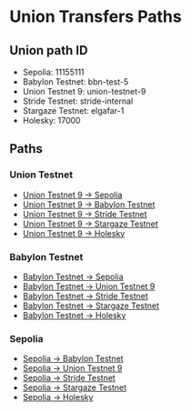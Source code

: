 # Union Transfers Paths
## Union path ID
- Sepolia: 11155111
- Babylon Testnet: bbn-test-5
- Union Testnet 9: union-testnet-9
- Stride Testnet: stride-internal
- Stargaze Testnet: elgafar-1
- Holesky: 17000

## Paths

### Union Testnet
- [Union Testnet 9 → Sepolia](https://app.union.build/transfer?source=union-testnet-9&destination=11155111)
- [Union Testnet 9 → Babylon Testnet](https://app.union.build/transfer?source=union-testnet-9&destination=bbn-test-5)
- [Union Testnet 9 → Stride Testnet](https://app.union.build/transfer?source=union-testnet-9&destination=stride-internal)
- [Union Testnet 9 → Stargaze Testnet](https://app.union.build/transfer?source=union-testnet-9&destination=elgafar-1)
- [Union Testnet 9 → Holesky](https://app.union.build/transfer?source=union-testnet-9&destination=17000)

### Babylon Testnet
- [Babylon Testnet → Sepolia](https://app.union.build/transfer?source=bbn-test-5&destination=11155111)
- [Babylon Testnet → Union Testnet 9](https://app.union.build/transfer?source=bbn-test-5&destination=union-testnet-9)
- [Babylon Testnet → Stride Testnet](https://app.union.build/transfer?source=bbn-test-5&destination=stride-internal)
- [Babylon Testnet → Stargaze Testnet](https://app.union.build/transfer?source=bbn-test-5&destination=elgafar-1)
- [Babylon Testnet → Holesky](https://app.union.build/transfer?source=bbn-test-5&destination=17000)

### Sepolia
- [Sepolia → Babylon Testnet](https://app.union.build/transfer?source=11155111&destination=bbn-test-5)
- [Sepolia → Union Testnet 9](https://app.union.build/transfer?source=11155111&destination=union-testnet-9)
- [Sepolia → Stride Testnet](https://app.union.build/transfer?source=11155111&destination=stride-internal)
- [Sepolia → Stargaze Testnet](https://app.union.build/transfer?source=11155111&destination=elgafar-1)
- [Sepolia → Holesky](https://app.union.build/transfer?source=11155111&destination=17000)

